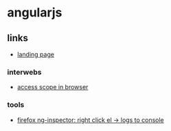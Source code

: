# angularjs

## links

- [landing page](https://angularjs.org/)

### interwebs

- [access scope in browser](https://stackoverflow.com/questions/13743058/how-do-i-access-the-scope-variable-in-browsers-console-using-angularjs)

### tools

- [firefox ng-inspector: right click el -> logs to console](https://addons.mozilla.org/en-US/firefox/addon/ng-inspect/)
